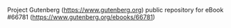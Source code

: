 Project Gutenberg (https://www.gutenberg.org) public repository for
eBook #66781 (https://www.gutenberg.org/ebooks/66781)
